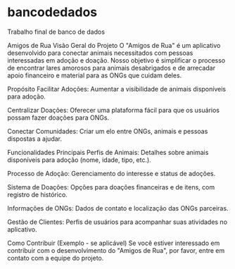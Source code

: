 # bancodedados
Trabalho final de banco de dados

Amigos de Rua
Visão Geral do Projeto
O "Amigos de Rua" é um aplicativo desenvolvido para conectar animais necessitados com pessoas interessadas em adoção e doação. Nosso objetivo é simplificar o processo de encontrar lares amorosos para animais desabrigados e de arrecadar apoio financeiro e material para as ONGs que cuidam deles.

Propósito
Facilitar Adoções: Aumentar a visibilidade de animais disponíveis para adoção.

Centralizar Doações: Oferecer uma plataforma fácil para que os usuários possam fazer doações para ONGs.

Conectar Comunidades: Criar um elo entre ONGs, animais e pessoas dispostas a ajudar.

Funcionalidades Principais
Perfis de Animais: Detalhes sobre animais disponíveis para adoção (nome, idade, tipo, etc.).

Processo de Adoção: Gerenciamento do interesse e status de adoções.

Sistema de Doações: Opções para doações financeiras e de itens, com registro de histórico.

Informações de ONGs: Dados de contato e localização das ONGs parceiras.

Gestão de Clientes: Perfis de usuários para acompanhar suas atividades no aplicativo.

Como Contribuir (Exemplo - se aplicável)
Se você estiver interessado em contribuir com o desenvolvimento do "Amigos de Rua", por favor, entre em contato com a equipe do projeto.
